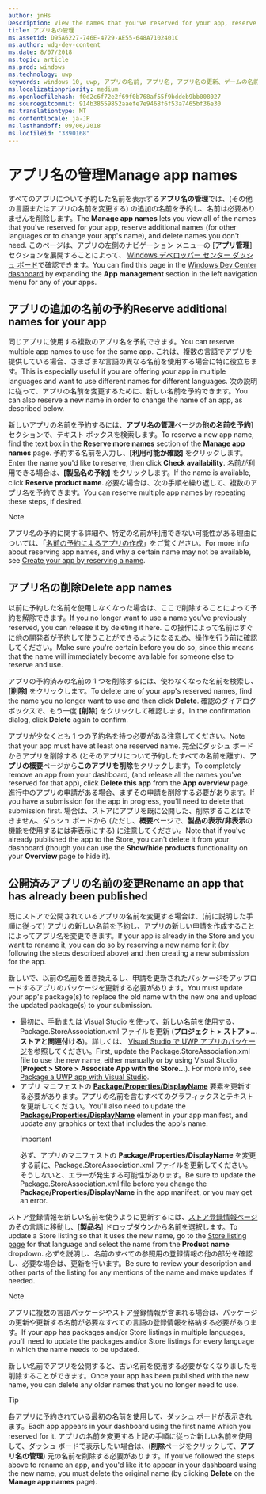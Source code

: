 ```yaml
---
author: jnHs
Description: View the names that you've reserved for your app, reserve additional names (for other languages or to change your app's name), and delete reserved names that you don't need anymore.
title: アプリ名の管理
ms.assetid: D95A6227-746E-4729-AE55-648A7102401C
ms.author: wdg-dev-content
ms.date: 8/07/2018
ms.topic: article
ms.prod: windows
ms.technology: uwp
keywords: windows 10, uwp, アプリの名前, アプリ名, アプリ名の更新、ゲームの名前, 製品名を変更します。
ms.localizationpriority: medium
ms.openlocfilehash: f0d2c6f72e2f69f0b768af55f9bddeb9bb008027
ms.sourcegitcommit: 914b38559852aaefe7e9468f6f53a7465bf36e30
ms.translationtype: MT
ms.contentlocale: ja-JP
ms.lasthandoff: 09/06/2018
ms.locfileid: "3390168"
---
```

# <a name="manage-app-names"></a><span data-ttu-id="035cc-103">アプリ名の管理</span><span class="sxs-lookup"><span data-stu-id="035cc-103">Manage app names</span></span>

<span data-ttu-id="035cc-104">すべてのアプリについて予約した名前を表示する**アプリ名の管理**では、(その他の言語またはアプリの名前を変更する) の追加の名前を予約し、名前は必要ありませんを削除します。</span><span class="sxs-lookup"><span data-stu-id="035cc-104">The **Manage app names** lets you view all of the names that you've reserved for your app, reserve additional names (for other languages or to change your app's name), and delete names you don't need.</span></span> <span data-ttu-id="035cc-105">このページは、アプリの左側のナビゲーション メニューの [**アプリ管理**] セクションを展開することによって、 [Windows デベロッパー センター ダッシュ ボード](https://partner.microsoft.com/dashboard)で確認できます。</span><span class="sxs-lookup"><span data-stu-id="035cc-105">You can find this page in the [Windows Dev Center dashboard](https://partner.microsoft.com/dashboard) by expanding the **App management** section in the left navigation menu for any of your apps.</span></span>


## <a name="reserve-additional-names-for-your-app"></a><span data-ttu-id="035cc-106">アプリの追加の名前の予約</span><span class="sxs-lookup"><span data-stu-id="035cc-106">Reserve additional names for your app</span></span>

<span data-ttu-id="035cc-107">同じアプリに使用する複数のアプリ名を予約できます。</span><span class="sxs-lookup"><span data-stu-id="035cc-107">You can reserve multiple app names to use for the same app.</span></span> <span data-ttu-id="035cc-108">これは、複数の言語でアプリを提供している場合、さまざまな言語の異なる名前を使用する場合に特に役立ちます。</span><span class="sxs-lookup"><span data-stu-id="035cc-108">This is especially useful if you are offering your app in multiple languages and want to use different names for different languages.</span></span> <span data-ttu-id="035cc-109">次の説明に従って、アプリの名前を変更するために、新しい名前を予約できます。</span><span class="sxs-lookup"><span data-stu-id="035cc-109">You can also reserve a new name in order to change the name of an app, as described below.</span></span>

<span data-ttu-id="035cc-110">新しいアプリの名前を予約するには、**アプリ名の管理**ページの**他の名前を予約**] セクションで、テキスト ボックスを検索します。</span><span class="sxs-lookup"><span data-stu-id="035cc-110">To reserve a new app name, find the text box in the **Reserve more names** section of the **Manage app names** page.</span></span> <span data-ttu-id="035cc-111">予約する名前を入力し、**[利用可能か確認]** をクリックします。</span><span class="sxs-lookup"><span data-stu-id="035cc-111">Enter the name you'd like to reserve, then click **Check availability**.</span></span> <span data-ttu-id="035cc-112">名前が利用できる場合は、**[製品名の予約]** をクリックします。</span><span class="sxs-lookup"><span data-stu-id="035cc-112">If the name is available, click **Reserve product name**.</span></span> <span data-ttu-id="035cc-113">必要な場合は、次の手順を繰り返して、複数のアプリ名を予約できます。</span><span class="sxs-lookup"><span data-stu-id="035cc-113">You can reserve multiple app names by repeating these steps, if desired.</span></span>

> [!NOTE]
> <span data-ttu-id="035cc-114">アプリ名の予約に関する詳細や、特定の名前が利用できない可能性がある理由については、「[名前の予約によるアプリの作成](create-your-app-by-reserving-a-name.md)」をご覧ください。</span><span class="sxs-lookup"><span data-stu-id="035cc-114">For more info about reserving app names, and why a certain name may not be available, see [Create your app by reserving a name](create-your-app-by-reserving-a-name.md).</span></span>


## <a name="delete-app-names"></a><span data-ttu-id="035cc-115">アプリ名の削除</span><span class="sxs-lookup"><span data-stu-id="035cc-115">Delete app names</span></span>

<span data-ttu-id="035cc-116">以前に予約した名前を使用しなくなった場合は、ここで削除することによって予約を解除できます。</span><span class="sxs-lookup"><span data-stu-id="035cc-116">If you no longer want to use a name you've previously reserved, you can release it by deleting it here.</span></span> <span data-ttu-id="035cc-117">この操作によって名前はすぐに他の開発者が予約して使うことができるようになるため、操作を行う前に確認してください。</span><span class="sxs-lookup"><span data-stu-id="035cc-117">Make sure you're certain before you do so, since this means that the name will immediately become available for someone else to reserve and use.</span></span>

<span data-ttu-id="035cc-118">アプリの予約済みの名前の 1 つを削除するには、使わなくなった名前を検索し、**[削除]** をクリックします。</span><span class="sxs-lookup"><span data-stu-id="035cc-118">To delete one of your app's reserved names, find the name you no longer want to use and then click **Delete**.</span></span> <span data-ttu-id="035cc-119">確認のダイアログ ボックスで、もう一度 **[削除]** をクリックして確認します。</span><span class="sxs-lookup"><span data-stu-id="035cc-119">In the confirmation dialog, click **Delete** again to confirm.</span></span>

<span data-ttu-id="035cc-120">アプリが少なくとも 1 つの予約名を持つ必要がある注意してください。</span><span class="sxs-lookup"><span data-stu-id="035cc-120">Note that your app must have at least one reserved name.</span></span> <span data-ttu-id="035cc-121">完全にダッシュ ボードからアプリを削除する (とそのアプリについて予約したすべての名前を離す)、**アプリの概要**ページから**このアプリを削除**をクリックします。</span><span class="sxs-lookup"><span data-stu-id="035cc-121">To completely remove an app from your dashboard, (and release all the names you've reserved for that app), click **Delete this app** from the **App overview** page.</span></span> <span data-ttu-id="035cc-122">進行中のアプリの申請がある場合、まずその申請を削除する必要があります。</span><span class="sxs-lookup"><span data-stu-id="035cc-122">If you have a submission for the app in progress, you'll need to delete that submission first.</span></span> <span data-ttu-id="035cc-123">場合は、ストアにアプリを既に公開した、削除することはできません、ダッシュ ボードから (ただし、**概要**ページで、**製品の表示/非表示**の機能を使用するには非表示にする) に注意してください。</span><span class="sxs-lookup"><span data-stu-id="035cc-123">Note that if you've already published the app to the Store, you can't delete it from your dashboard (though you can use the **Show/hide products** functionality on your **Overview** page to hide it).</span></span> 


## <a name="rename-an-app-that-has-already-been-published"></a><span data-ttu-id="035cc-124">公開済みアプリの名前の変更</span><span class="sxs-lookup"><span data-stu-id="035cc-124">Rename an app that has already been published</span></span>

<span data-ttu-id="035cc-125">既にストアで公開されているアプリの名前を変更する場合は、(前に説明した手順に従って) アプリの新しい名前を予約し、アプリの新しい申請を作成することによってアプリ名を変更できます。</span><span class="sxs-lookup"><span data-stu-id="035cc-125">If your app is already in the Store and you want to rename it, you can do so by reserving a new name for it (by following the steps described above) and then creating a new submission for the app.</span></span> 

<span data-ttu-id="035cc-126">新しいで、以前の名前を置き換えるし、申請を更新されたパッケージをアップロードするアプリのパッケージを更新する必要があります。</span><span class="sxs-lookup"><span data-stu-id="035cc-126">You must update your app's package(s) to replace the old name with the new one and upload the updated package(s) to your submission.</span></span>
- <span data-ttu-id="035cc-127">最初に、手動または Visual Studio を使って、新しい名前を使用する、Package.StoreAssociation.xml ファイルを更新 (**プロジェクト > ストア >... ストアと関連付ける**)。詳しくは、 [Visual Studio で UWP アプリのパッケージ](../packaging/packaging-uwp-apps.md)を参照してください。</span><span class="sxs-lookup"><span data-stu-id="035cc-127">First, update the Package.StoreAssociation.xml file to use the new name, either manually or by using Visual Studio (**Project > Store > Associate App with the Store...**). For more info, see [Package a UWP app with Visual Studio](../packaging/packaging-uwp-apps.md).</span></span>
- <span data-ttu-id="035cc-128">アプリ マニフェストの [**Package/Properties/DisplayName**](https://docs.microsoft.com/uwp/schemas/appxpackage/uapmanifestschema/element-displayname) 要素を更新する必要があります。アプリの名前を含むすべてのグラフィックスとテキストを更新してください。</span><span class="sxs-lookup"><span data-stu-id="035cc-128">You'll also need to update the [**Package/Properties/DisplayName**](https://docs.microsoft.com/uwp/schemas/appxpackage/uapmanifestschema/element-displayname) element in your app manifest, and update any graphics or text that includes the app's name.</span></span> 
  > [!IMPORTANT]
  > <span data-ttu-id="035cc-129">必ず、アプリのマニフェストの **Package/Properties/DisplayName** を変更する前に、Package.StoreAssociation.xml ファイルを更新してください。そうしないと、エラーが発生する可能性があります。</span><span class="sxs-lookup"><span data-stu-id="035cc-129">Be sure to update the Package.StoreAssociation.xml file before you change the **Package/Properties/DisplayName** in the app manifest, or you may get an error.</span></span>

<span data-ttu-id="035cc-130">ストア登録情報を新しい名前を使うように更新するには、[ストア登録情報ページ](create-app-store-listings.md)のその言語に移動し、[**製品名**] ドロップダウンから名前を選択します。</span><span class="sxs-lookup"><span data-stu-id="035cc-130">To update a Store listing so that it uses the new name, go to the [Store listing page](create-app-store-listings.md) for that language and select the name from the **Product name** dropdown.</span></span> <span data-ttu-id="035cc-131">必ずを説明し、名前のすべての参照用の登録情報の他の部分を確認し、必要な場合は、更新を行います。</span><span class="sxs-lookup"><span data-stu-id="035cc-131">Be sure to review your description and other parts of the listing for any mentions of the name and make updates if needed.</span></span>

> [!NOTE]
> <span data-ttu-id="035cc-132">アプリに複数の言語パッケージやストア登録情報が含まれる場合は、パッケージの更新や更新する名前が必要なすべての言語の登録情報を格納する必要があります。</span><span class="sxs-lookup"><span data-stu-id="035cc-132">If your app has packages and/or Store listings in multiple languages, you'll need to update the packages and/or Store listings for every language in which the name needs to be updated.</span></span>

<span data-ttu-id="035cc-133">新しい名前でアプリを公開すると、古い名前を使用する必要がなくなりましたを削除することができます。</span><span class="sxs-lookup"><span data-stu-id="035cc-133">Once your app has been published with the new name, you can delete any older names that you no longer need to use.</span></span>

> [!TIP]
> <span data-ttu-id="035cc-134">各アプリに予約されている最初の名前を使用して、ダッシュ ボードが表示されます。</span><span class="sxs-lookup"><span data-stu-id="035cc-134">Each app appears in your dashboard using the first name which you reserved for it.</span></span> <span data-ttu-id="035cc-135">アプリの名前を変更する上記の手順に従った新しい名前を使用して、ダッシュ ボードで表示したい場合は、(**削除**ページをクリックして、**アプリ名の管理**) 元の名前を削除する必要があります。</span><span class="sxs-lookup"><span data-stu-id="035cc-135">If you've followed the steps above to rename an app, and you'd like it to appear in your dashboard using the new name, you must delete the original name (by clicking **Delete** on the **Manage app names** page).</span></span> 

 

 




